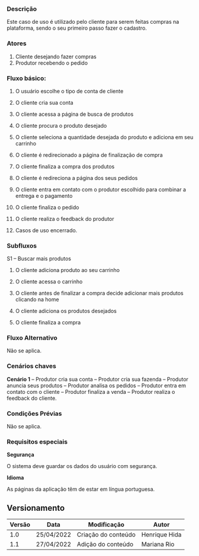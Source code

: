 ### Descrição
Este caso de uso é utilizado pelo cliente para serem feitas compras na plataforma, sendo o seu primeiro passo fazer o cadastro.

### Atores

1. Cliente desejando fazer compras
2. Produtor recebendo o pedido

### Fluxo básico: 

1. O usuário escolhe o tipo de conta de cliente 

2. O cliente cria sua conta 

3. O cliente acessa a página de busca de produtos 

4. O cliente procura o produto desejado 

5. O cliente seleciona a quantidade desejada do produto e adiciona em seu carrinho 

6. O cliente é redirecionado a página de finalização de compra  

7. O cliente finaliza a compra dos produtos 

8. O cliente é redireciona a página dos seus pedidos 

9. O cliente entra em contato com o produtor escolhido para combinar a entrega e o pagamento 

10. O cliente finaliza o pedido 

11. O cliente realiza o feedback do produtor 

12. Casos de uso encerrado.  

### Subfluxos 

S1 – Buscar mais produtos 

1. O cliente adiciona produto ao seu carrinho 

2. O cliente acessa o carrinho  

3. O cliente antes de finalizar a compra decide adicionar mais produtos clicando na home 

4. O cliente adiciona os produtos desejados 

5. O cliente finaliza a compra 

### Fluxo Alternativo

Não se aplica. 

### Cenários chaves 

**Cenário 1** – Produtor cria sua conta – Produtor cria sua fazenda – Produtor anuncia seus produtos – Produtor analisa os pedidos – Produtor entra em contato com o cliente – Produtor finaliza a venda – Produtor realiza o feedback do cliente. 

 
### Condições Prévias 

Não se aplica. 

### Requisitos especiais 

**Segurança**

O sistema deve guardar os dados do usuário com segurança. 

**Idioma** 

As páginas da aplicação têm de estar em língua portuguesa.

## Versionamento

 Versão|Data      |Modificação        |Autor
-------|----------|-------------------|--------
1.0    |25/04/2022|Criação do conteúdo| Henrique Hida
1.1    |27/04/2022|Adição do conteúdo | Mariana Rio